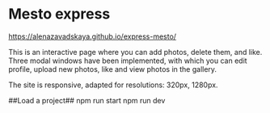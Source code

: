 # Mesto express

https://alenazavadskaya.github.io/express-mesto/

This is an interactive page where you can add photos, delete them, and like. Three modal windows have been implemented, with which you can edit profile, upload new photos, like and view photos in the gallery.

The site is responsive, adapted for resolutions: 320px, 1280px.

##Load a project##
npm run start
npm run dev
